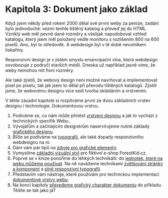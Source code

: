 # Kapitola 3: Dokument jako základ

Když jsem někdy před rokem 2000 dělal své první weby za peníze, zadání bylo jednoduché: vezmi tenhle tištěný katalog a převeď jej do HTML. Vzniklý web měl pevně dané rozměry a všelijak napodoboval vzhled katalogu, který jsem měl položený vedle monitoru s rozlišením 800 na 600 pixelů. Ano, byl to středověk. A webdesign byl v té době nevolníkem tiskařiny. 

Responzivní design je v jistém smyslu emancipační vlna, která webdesign osvobozuje z područí starších médií. Dneska už například jasně víme, že weby nemohou mít fixní rozměry.

Ale také zjistili, že webový design není možné navrhovat a implementovat pixel po pixelu, tak jak jsem to dělal při převodu tištěných katalogů. Zjistili jsme, že webovému designu více sedí tvorba skládáním a vrstvením.
 
V téhle zásadní kapitole si rozpitváme první ze dvou základních vrstev designu i technologie. Dokumentovou vrstvu.

1. Podíváme se, co nám může přinést [vrstvení designu](dokument-zaklad.md) a jak to vychází z technických specifik Webu.
2. Vývojářům a začínajícím designérům naservírujeme nutné základy [grafického designu](graficky-design.md).
3. Blíže se podíváme na [typografii](typografie.md), ale také dopady responzivního webdesignu na ni. 
4. Dám vám pár tipů na [zdroje pro grafické elementy](grafika-zdroje.md).
5. Vymyslíme [základní vizuální styl](priklad-barvy-typografie.md) pro fiktivní e-shop ForestKid.cz.
6. Poprvé se v knize ponoříme do lehkých technikálií: do [jednotek, které na webu můžeme používat](jednotky.md). Na ně navážeme technikami [zvětšování stránky a komponent](rem-em-zoom.md) a [plně responzivní typografií](plne-responzivni-typografie.md).
7. Představím vám nástroje, které používám pro technickou implementaci [dokumentové vrstvy webu](dokument-nastroje.md). 
8. Na konci kapitoly [převedeme grafický charakter dokumentu](priklad-dokument.md) do příkladu. Těšíte se tak jako já?

